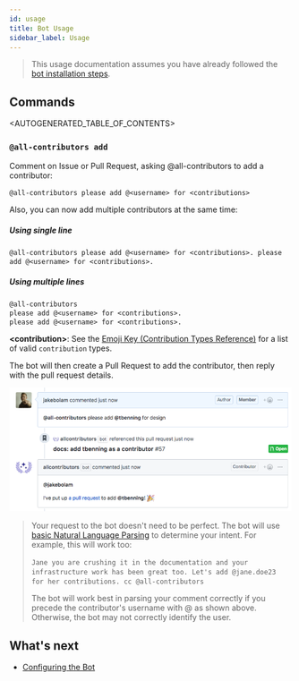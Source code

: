 ```yaml
---
id: usage
title: Bot Usage
sidebar_label: Usage
---
```


> This usage documentation assumes you have already followed the [bot installation steps](https://github.com/all-contributors/all-contributors/blob/master/docs/bot/installation.md).

## Commands

<AUTOGENERATED_TABLE_OF_CONTENTS>

### `@all-contributors add`

Comment on Issue or Pull Request, asking @all-contributors to add a contributor:

```plaintext
@all-contributors please add @<username> for <contributions>
```

Also, you can now add multiple contributors at the same time:

##### Using single line

```plaintext
@all-contributors please add @<username> for <contributions>. please add @<username> for <contributions>.
```

##### Using multiple lines

```plaintext
@all-contributors
please add @<username> for <contributions>. 
please add @<username> for <contributions>.
```

**\<contribution>**: See the [Emoji Key (Contribution Types Reference)](https://github.com/all-contributors/all-contributors/blob/master/docs/emoji-key.md) for a list of valid `contribution` types.

The bot will then create a Pull Request to add the contributor, then reply with the pull request details.

![](images/contributing.png)

> Your request to the bot doesn't need to be perfect. The bot will use [basic Natural Language Parsing](https://github.com/all-contributors/app/blob/master/lib/parse-comment.js) to determine your intent.
> For example, this will work too:
> 
> `Jane you are crushing it in the documentation and your infrastructure work has been great too. Let's add @jane.doe23 for her contributions. cc @all-contributors`
> 
> The bot will work best in parsing your comment correctly if you precede the contributor's username with @ as shown above. Otherwise, the bot may not correctly identify the user.

## What's next

- [Configuring the Bot](https://allcontributors.org/docs/en/bot/configuration)

